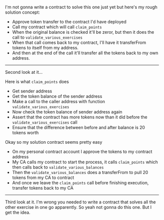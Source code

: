 I'm not gonna write a contract to solve this one just yet but here's my rough solution concept:
- Approve token transfer to the contract I'd have deployed
- Call my contract which will call `claim_points`
- When the original balance is checked it'll be zeror, but then it does the call to `validate_various_exercises`
- When that call comes back to my contract, I'll have it transferFrom tokens to itself from my address.
- And then at the end of the call it'll transfer all the tokens back to my own address.

---

Second look at it...

Here is what `claim_points` does
- Get sender address
- Get the token balance of the sender address
- Make a call to the caller address with function `validate_various_exercises`
- Now check the token balance of sender address again
- Assert that the contract has more tokens now than it did before the `validate_various_exercises` call
- Ensure that the difference between before and after balance is 20 tokens worth

Okay so my solution contract seems pretty easy
- On my personal contract account I approve the tokens to my contract address
- My CA calls my contract to start the process, it calls `claim_points` which then calls back to `validate_various_balances`
- Then the `validate_various_balances` does a transferFrom to pull 20 tokens from my CA to contract
- And once we leave the `claim_points` call before finishing execution, transfer tokens back to my CA

---

Third look at it. I'm wrong you needed to write a contract that solves all the other exercise in one go apparently.
So yeah not gonna do this one. But I get the idea.
